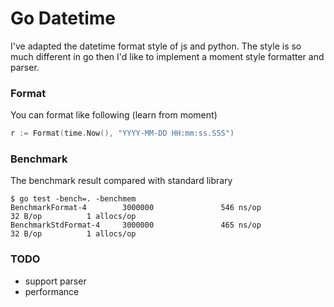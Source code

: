 # Go Datetime

I've adapted the datetime format style of js and python. The style is so much different 
in go then I'd like to implement a moment style formatter and parser.

### Format
You can format like following (learn from moment)

``` go
r := Format(time.Now(), "YYYY-MM-DD HH:mm:ss.SSS")
```

### Benchmark
The benchmark result compared with standard library

```
$ go test -bench=. -benchmem
BenchmarkFormat-4        3000000               546 ns/op              32 B/op          1 allocs/op
BenchmarkStdFormat-4     3000000               465 ns/op              32 B/op          1 allocs/op
```

### TODO
- support parser
- performance
